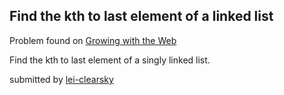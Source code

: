 ## Find the kth to last element of a linked list
Problem found on [Growing with the Web](http://www.growingwiththeweb.com/2015/08/find-the-kth-last-element-in-a-linked-list.html)

Find the kth to last element of a singly linked list.

submitted by [lei-clearsky](https://github.com/lei-clearsky)
